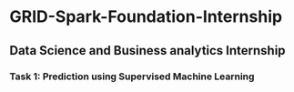 # GRID-Spark-Foundation-Internship
## Data Science and Business analytics Internship
### Task 1: Prediction using Supervised Machine Learning
